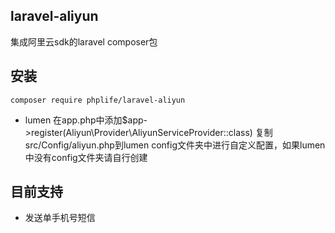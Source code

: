 ## laravel-aliyun

集成阿里云sdk的laravel composer包
    
## 安装
    composer require phplife/laravel-aliyun
- lumen
    在app.php中添加$app->register(Aliyun\Provider\AliyunServiceProvider::class)
    复制src/Config/aliyun.php到lumen config文件夹中进行自定义配置，如果lumen中没有config文件夹请自行创建
    
    
## 目前支持

- 发送单手机号短信
